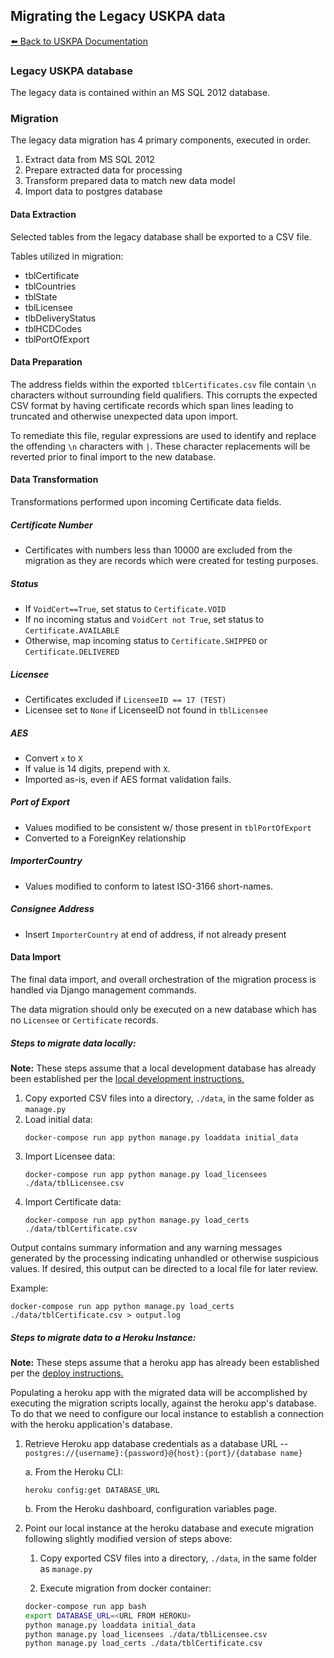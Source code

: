 ## Migrating the Legacy USKPA data
[:arrow_left: Back to USKPA
Documentation](../docs)

### Legacy USKPA database

The legacy data is contained within an MS SQL 2012 database.


### Migration

The legacy data migration has 4 primary components, executed in order.

1. Extract data from MS SQL 2012
2. Prepare extracted data for processing
3. Transform prepared data to match new data model
4. Import data to postgres database


#### Data Extraction

Selected tables from the legacy database shall be exported to a CSV file.

Tables utilized in migration:
 - tblCertificate
 - tblCountries
 - tblState
 - tblLicensee
 - tlbDeliveryStatus
 - tblHCDCodes
 - tblPortOfExport

#### Data Preparation

The address fields within the exported `tblCertificates.csv` file contain `\n` characters without surrounding field qualifiers. This corrupts the expected CSV format by having certificate records which span lines leading to truncated and otherwise unexpected data upon import.

To remediate this file, regular expressions are used to identify and replace the offending `\n` characters with `|`. These character replacements will be reverted prior to final import to the new database.

#### Data Transformation

Transformations performed upon incoming Certificate data fields.

##### Certificate Number
 - Certificates with numbers less than 10000 are excluded from the migration as they are records which were created for testing purposes.

##### Status
  - If `VoidCert==True`, set status to `Certificate.VOID`
  - If no incoming status and `VoidCert not True`, set status to `Certificate.AVAILABLE`
  - Otherwise, map incoming status to `Certificate.SHIPPED` or `Certificate.DELIVERED`

##### Licensee
  - Certificates excluded if `LicenseeID == 17 (TEST)`
  - Licensee set to `None` if LicenseeID not found in `tblLicensee`

##### AES
 - Convert `x` to `X`
 - If value is 14 digits, prepend with `X`.
 - Imported as-is, even if AES format validation fails.

##### Port of Export
  - Values modified to be consistent w/ those present in `tblPortOfExport`
  - Converted to a ForeignKey relationship

##### ImporterCountry
  - Values modified to conform to latest ISO-3166 short-names.

##### Consignee Address
  - Insert `ImporterCountry` at end of address, if not already present

#### Data Import

The final data import, and overall orchestration of the migration process is handled via Django management commands.

The data migration should only be executed on a new database which has no `Licensee` or `Certificate` records.


##### Steps to migrate data locally:

**Note:** These steps assume that a local development database has already been established per the [local development instructions.](./local-development.md)

1. Copy exported CSV files into a directory, `./data`, in the same folder as `manage.py`
2. Load initial data:
    ```
    docker-compose run app python manage.py loaddata initial_data
    ```
3. Import Licensee data:
    ```
    docker-compose run app python manage.py load_licensees ./data/tblLicensee.csv
    ```
4. Import Certificate data:
    ```
    docker-compose run app python manage.py load_certs ./data/tblCertificate.csv
    ```

Output contains summary information and any warning messages generated by the processing indicating unhandled or otherwise suspicious values. If desired, this output can be directed to a local file for later review.

Example:

```
docker-compose run app python manage.py load_certs ./data/tblCertificate.csv > output.log
```

##### Steps to migrate data to a Heroku Instance:

**Note:** These steps assume that a heroku app has already been established per the [deploy instructions.](./deploy.md)

Populating a heroku app with the migrated data will be accomplished by executing the migration scripts locally, against the heroku app's database. To do that we need to configure our local instance to establish a connection with the heroku application's database.

1. Retrieve Heroku app database credentials as a database URL -- `postgres://{username}:{password}@{host}:{port}/{database name}`

    a. From the Heroku CLI:
      ```
      heroku config:get DATABASE_URL
      ```
    b. From the Heroku dashboard, configuration variables page.

2. Point our local instance at the heroku database and execute migration following slightly modified version of steps above:

    1. Copy exported CSV files into a directory, `./data`, in the same folder as `manage.py`

    2. Execute migration from docker container:

      ```bash
      docker-compose run app bash
      export DATABASE_URL=<URL FROM HEROKU>
      python manage.py loaddata initial_data
      python manage.py load_licensees ./data/tblLicensee.csv
      python manage.py load_certs ./data/tblCertificate.csv
      ```
